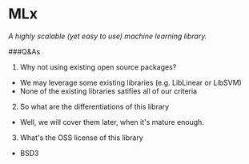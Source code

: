 # MLx
*A highly scalable (yet easy to use) machine learning library.*


###Q&As
1. Why not using existing open source packages?
  - We may leverage some existing libraries (e.g. LibLinear or LibSVM)
  - None of the existing libraries satifies all of our criteria

2. So what are the differentiations of this library
  - Well, we will cover them later, when it's mature enough.

3. What's the OSS license of this library
  - BSD3
